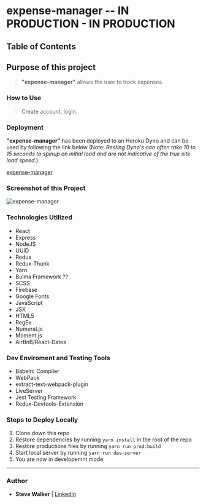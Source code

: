 # expense-manager --  IN PRODUCTION - IN PRODUCTION

## Table of Contents

## Purpose of this project

>**"expense-manager"** allows the user to track expenses.

### How to Use

>Create account, login.

### Deployment

**"expense-manager"** has been deployed to an Heroku Dyno and can be used by following the link below (Note: *Resting Dyno's can often take 10 to 15 seconds to spinup on initial load and are not indicative of the true site load speed.*):

[expense-manager](https://expense-manager3.herokuapp.com/ "expense-manager")

### Screenshot of this Project

![expense-manager](https://raw.github.com/captnwalker/expense-manager/master/screenshots/screenshot1.jpg "expense-manager")

### Technologies Utilized

* React
* Express
* NodeJS
* UUID
* Redux
* Redux-Thunk
* Yarn
* Bulma Framework ??
* SCSS
* Firebase
* Google Fonts
* JavaScript
* JSX
* HTML5
* RegEx
* Numeral.js
* Moment.js
* AirBnB/React-Dates

### Dev Enviroment and Testing Tools

* Babelrc Compiler
* WebPack
* extract-text-webpack-plugin
* LiveServer
* Jest Testing Framework
* Redux-Devtools-Extension

### Steps to Deploy Locally

1. Clone down this repo
2. Restore dependencies by running `yarn install` in the root of the repo
3. Restore productions files by running `yarn run prod:build`
4. Start local server by running `yarn run dev-server`
5. You are now in developemnt mode

---

### Author

* **Steve Walker**  | [LinkedIn](https://www.linkedin.com/in/stevelwalker/)
